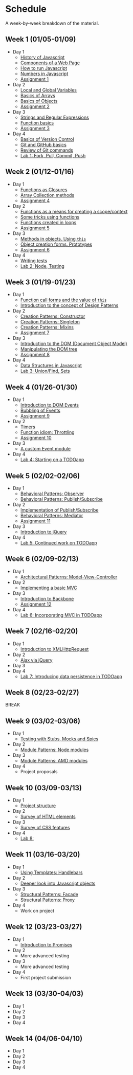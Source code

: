 # Schedule

A week-by-week breakdown of the material.

## Week  1 (01/05-01/09)

- Day 1
   - [History of Javascript](notes/history.md)
   - [Components of a Web Page](notes/page_components.md)
   - [How to run Javascript](notes/how_to_run.md)
   - [Numbers in Javascript](notes/numbers.md)
   - [Assignment 1](assignments/1.md)
- Day 2
   - [Local and Global Variables](notes/local_vs_global.md)
   - [Basics of Arrays](notes/array_basics.md)
   - [Basics of Objects](notes/object_basics.md)
   - [Assignment 2](assignments/2.md)
- Day 3
   - [Strings and Regular Expressions](notes/strings_and_re.md)
   - [Function basics](notes/functions_basic.md)
   - [Assignment 3](assignments/3.md)
- Day 4
   - [Basics of Version Control](notes/git/version_control.md)
   - [Git and GitHub basics](notes/git/git_github_basics.md)
   - [Review of Git commands](notes/git/commands_review.md)
   - [Lab 1: Fork, Pull, Commit, Push](labs/1.md)

## Week  2 (01/12-01/16)

- Day 1
   - [Functions as Closures](notes/function_closures.md)
   - [Array Collection methods](notes/array_methods.md)
   - [Assignment 4](assignments/4.md)
- Day 2
   - [Functions as a means for creating a scope/context](notes/functions_for_scope.md)
   - [Some tricks using functions](notes/function_tricks.md)
   - [Functions created in loops](notes/functions_in_loops.md)
   - [Assignment 5](assignments/5.md)
- Day 3
   - [Methods in objects. Using `this`](notes/object_methods.md)
   - [Object creation forms. Prototypes](notes/object_creation_prototypes.md)
   - [Assignment 6](assignments/6.md)
- Day 4
   - [Writing tests](notes/test_writing.md)
   - [Lab 2: Node, Testing](labs/2.md)

## Week  3 (01/19-01/23)

- Day 1
   - [Function call forms and the value of `this`](notes/function_calls_and_this.md)
   - [Introduction to the concept of Design Patterns](notes/design_patterns.md)
- Day 2
   - [Creation Patterns: Constructor](notes/pattern_constructor.md)
   - [Creation Patterns: Singleton](notes/pattern_singleton.md)
   - [Creation Patterns: Mixins](notes/pattern_mixin.md)
   - [Assignment 7](assignments/7.md)
- Day 3
   - [Introduction to the DOM (Document Object Model)](notes/dom_intro.md)
   - [Manipulating the DOM tree](notes/dom_tree.md)
   - [Assignment 8](assignments/8.md)
- Day 4
   - [Data Structures in Javascript](notes/data_structures.md)
   - [Lab 3: Union/Find, Sets](labs/3.md)

## Week  4 (01/26-01/30)

- Day 1
   - [Introduction to DOM Events](notes/event_intro.md)
   - [Bubbling of Events](notes/event_bubbling.md)
   - [Assignment 9](assignments/9.md)
- Day 2
   - [Timers](notes/event_timers.md)
   - [Function idiom: Throttling](notes/function_throttling.md)
   - [Assignment 10](assignments/10.md)
- Day 3
   - [A custom Event module](notes/event_custom.md)
- Day 4
   - [Lab 4: Starting on a TODOapp](labs/4.md)

## Week  5 (02/02-02/06)

- Day 1
   - [Behavioral Patterns: Observer](notes/pattern_observer.md)
   - [Behavioral Patterns: Publish/Subscribe](notes/pattern_pubsub.md)
- Day 2
   - [Implementation of Publish/Subscribe](notes/pubsub_implementation.md)
   - [Behavioral Patterns: Mediator](notes/pattern_mediator.md)
   - [Assignment 11](assignments/11.md)
- Day 3
   - [Introduction to jQuery](notes/jquery_intro.md)
- Day 4
   - [Lab 5: Continued work on TODOapp](labs/5.md)

## Week  6 (02/09-02/13)

- Day 1
   - [Architectural Patterns: Model-View-Controller](notes/pattern_mvc.md)
- Day 2
   - [Implementing a basic MVC](notes/mvc_implement.md)
- Day 3
   - [Introduction to Backbone](notes/backbone.md)
   - [Assignment 12](assignments/12.md)
- Day 4
   - [Lab 6: Incorporating MVC in TODOapp](labs/6.md)

## Week  7 (02/16-02/20)

- Day 1
   - [Introduction to XMLHttpRequest](notes/xhr_intro.md)
- Day 2
   - [Ajax via jQuery](notes/xhr_jquery.md)
- Day 3
- Day 4
   - [Lab 7: Introducing data persistence in TODOapp](labs/7.md)

## Week  8 (02/23-02/27)

BREAK

## Week  9 (03/02-03/06)

- Day 1
   - [Testing with Stubs, Mocks and Spies](notes/test_stubs.md)
- Day 2
   - [Module Patterns: Node modules](notes/pattern_module.md)
- Day 3
   - [Module Patterns: AMD modules](notes/pattern_amd.md)
- Day 4
   - Project proposals

## Week 10 (03/09-03/13)

- Day 1
   - [Project structure](notes/project.md)
- Day 2
   - [Survey of HTML elements](notes/html_survey.md)
- Day 3
   - [Survey of CSS features](notes/css_survey.md)
- Day 4
   - [Lab 8: ](labs/8.md)

## Week 11 (03/16-03/20)

- Day 1
   - [Using Templates: Handlebars](notes/templates.md)
- Day 2
   - [Deeper look into Javascript objects](notes/object_deeper.md)
- Day 3
   - [Structural Patterns: Facade](notes/pattern_facade.md)
   - [Structural Patterns: Proxy](notes/pattern_proxy.md)
- Day 4
   - Work on project

## Week 12 (03/23-03/27)

- Day 1
   - [Introduction to Promises](notes/promises.md)
- Day 2
   - More advanced testing
- Day 3
   - More advanced testing
- Day 4
   - First project submission

## Week 13 (03/30-04/03)

- Day 1
- Day 2
- Day 3
- Day 4

## Week 14 (04/06-04/10)

- Day 1
- Day 2
- Day 3
- Day 4
